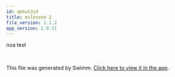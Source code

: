 ```yaml
---
id: qmkwt3jd
title: milesone 2
file_version: 1.1.2
app_version: 1.9.11
---
```


noa test

<br/>

This file was generated by Swimm. [Click here to view it in the app](http://localhost:5000/repos/Z2l0aHViJTNBJTNBTm9hUmVwbyUzQSUzQU5vYW96ZXI=/docs/qmkwt3jd).
